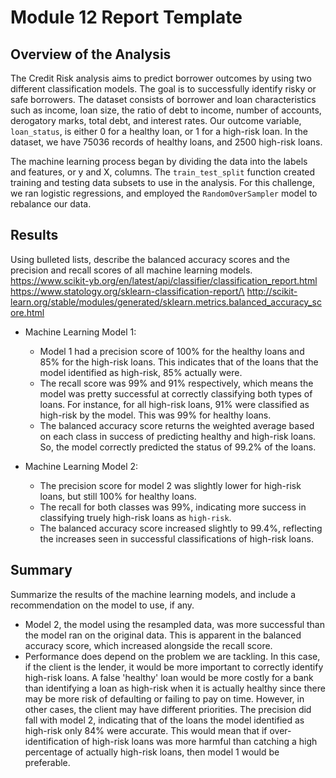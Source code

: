 # Module 12 Report Template

## Overview of the Analysis

The Credit Risk analysis aims to predict borrower outcomes by using two different classification models. The goal is to successfully identify risky or safe borrowers. The dataset consists of borrower and loan characteristics such as income, loan size, the ratio of debt to income, number of accounts, derogatory marks, total debt, and interest rates. Our outcome variable, `loan_status`, is either 0 for a healthy loan, or 1 for a high-risk loan. In the dataset, we have 75036 records of healthy loans, and 2500 high-risk loans. 

The machine learning process began by dividing the data into the labels and features, or y and X, columns. The `train_test_split` function created training and testing data subsets to use in the analysis. For this challenge, we ran logistic regressions, and employed the `RandomOverSampler` model to rebalance our data. 

## Results

Using bulleted lists, describe the balanced accuracy scores and the precision and recall scores of all machine learning models.
https://www.scikit-yb.org/en/latest/api/classifier/classification_report.html
https://www.statology.org/sklearn-classification-report/\
http://scikit-learn.org/stable/modules/generated/sklearn.metrics.balanced_accuracy_score.html

* Machine Learning Model 1:
  * Model 1 had a precision score of 100% for the healthy loans and 85% for the high-risk loans. This indicates that of the loans that the model identified as high-risk, 85% actually were. 
  * The recall score was 99% and 91% respectively, which means the model was pretty successful at correctly classifying both types of loans. For instance, for all high-risk loans, 91% were classified as high-risk by the model. This was 99% for healthy loans. 
  * The balanced accuracy score returns the weighted average based on each class in success of predicting healthy and high-risk loans. So, the model correctly predicted the status of 99.2% of the loans. 


* Machine Learning Model 2:
  * The precision score for model 2 was slightly lower for high-risk loans, but still 100% for healthy loans. 
  * The recall for both classes was 99%, indicating more success in classifying truely high-risk loans as `high-risk`. 
  * The balanced accuracy score increased slightly to 99.4%, reflecting the increases seen in successful classifications of high-risk loans. 

## Summary

Summarize the results of the machine learning models, and include a recommendation on the model to use, if any. 
* Model 2, the model using the resampled data, was more successful than the model ran on the original data. This is apparent in the balanced accuracy score, which increased alongside the recall score. 
* Performance does depend on the problem we are tackling. In this case, if the client is the lender, it would be more important to correctly identify high-risk loans. A false 'healthy' loan would be more costly for a bank than identifying a loan as high-risk when it is actually healthy since there may be more risk of defaulting or failing to pay on time. However, in other cases, the client may have different priorities. The precision did fall with model 2, indicating that of the loans the model identified as high-risk only 84% were accurate. This would mean that if over-identification of high-risk loans was more harmful than catching a high percentage of actually high-risk loans, then model 1 would be preferable.





